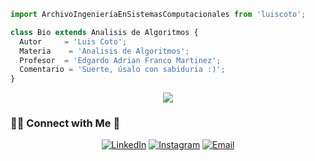 ```js
import ArchivoIngenieríaEnSistemasComputacionales from 'luiscoto';

class Bio extends Analisis de Algoritmos {
  Autor     = 'Luis Coto';
  Materia    = 'Analisis de Algoritmos';
  Profesor  = 'Edgardo Adrian Franco Martinez';
  Comentario = 'Suerte, úsalo con sabiduria :)';
}

```

<p align="center">
  <img src="https://user-images.githubusercontent.com/81122669/123591935-3a779c80-d7b2-11eb-919d-573247b80faa.JPG" />
</p>

<h3> 🤝🏻 Connect with Me 🤝</h3>
<p align="center">
<a href="https://www.linkedin.com/in/luis-f-coto/"><img src="https://img.shields.io/badge/LinkedIn--_.svg?style=social&logo=linkedin" alt="LinkedIn"></a>
<a href="https://www.instagram.com/luiscoto._/"><img alt="Instagram" src="https://img.shields.io/badge/Instagram-luiscoto._-black?style=flat-square&logo=instagram"></a>
<a href="mailto:luisfcoto@outlook.com"><img alt="Email" src="https://img.shields.io/badge/Email-luisfcoto@outlook.com-blue?style=flat-square&logo=gmail"></a>    
</p>  
